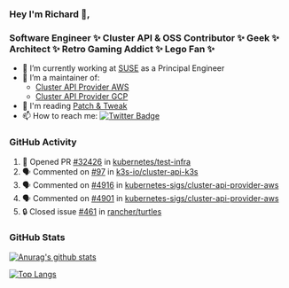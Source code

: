 ### Hey I'm Richard 👋, 

<h3 align="left">Software Engineer ✨ Cluster API & OSS Contributor ✨ Geek ✨ Architect ✨ Retro Gaming Addict ✨ Lego Fan ✨</h3>

- 🔭 I’m currently working at [SUSE](https://www.suse.com/) as a Principal Engineer
- 👯 I’m a maintainer of:
  -  [Cluster API Provider AWS](https://github.com/kubernetes-sigs/cluster-api-provider-aws)
  -  [Cluster API Provider GCP](https://github.com/kubernetes-sigs/cluster-api-provider-gcp)
- 💬 I'm reading [Patch & Tweak](https://bjooks.com/products/patch-tweak-exploring-modular-synthesis)
- 📫 How to reach me: [![Twitter Badge](https://img.shields.io/badge/-@fruit_case-00acee?style=flat&logo=Twitter&logoColor=white)](https://twitter.com/intent/follow?screen_name=fruit_case "Follow on Twitter")

### GitHub Activity 

<!--START_SECTION:activity-->
1. 💪 Opened PR [#32426](https://github.com/kubernetes/test-infra/pull/32426) in [kubernetes/test-infra](https://github.com/kubernetes/test-infra)
2. 🗣 Commented on [#97](https://github.com/k3s-io/cluster-api-k3s/pull/97#issuecomment-2046900415) in [k3s-io/cluster-api-k3s](https://github.com/k3s-io/cluster-api-k3s)
3. 🗣 Commented on [#4916](https://github.com/kubernetes-sigs/cluster-api-provider-aws/pull/4916#issuecomment-2045651453) in [kubernetes-sigs/cluster-api-provider-aws](https://github.com/kubernetes-sigs/cluster-api-provider-aws)
4. 🗣 Commented on [#4901](https://github.com/kubernetes-sigs/cluster-api-provider-aws/pull/4901#issuecomment-2045225094) in [kubernetes-sigs/cluster-api-provider-aws](https://github.com/kubernetes-sigs/cluster-api-provider-aws)
5. 🔒 Closed issue [#461](https://github.com/rancher/turtles/issues/461) in [rancher/turtles](https://github.com/rancher/turtles)
<!--END_SECTION:activity-->

### GitHub Stats

[![Anurag's github stats](https://github-readme-stats.vercel.app/api?username=richardcase&count_private=true&show_icons=true)](https://github.com/anuraghazra/github-readme-stats)

[![Top Langs](https://github-readme-stats.vercel.app/api/top-langs/?username=richardcase&hide=html&layout=compact)](https://github.com/anuraghazra/github-readme-stats)
